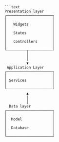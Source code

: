 
```
```text
Presentation layer    
┌─────────────────────┐
│                     │
│   Widgets           │
│                     │
│   States            │
│                     │
│   Controllers       │
│                     │
└─────────┬───────────┘
          │            
          │            
          ▼            
 Application Layer     
┌─────────────────────┐
│                     │
│ Services            │
│                     │
└─────────────────────┘
          ▲            
          │            
          │            
  Data layer           
┌─────────────────────┐
│                     │
│  Model              │
│                     │
│  Database           │
│                     │
└─────────────────────┘
```
```
